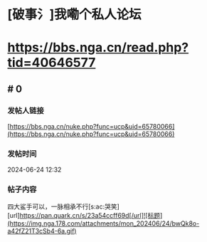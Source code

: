 # [破事氵]我嘞个私人论坛
# https://bbs.nga.cn/read.php?tid=40646577

## \# 0
### 发帖人链接
[https://bbs.nga.cn/nuke.php?func=ucp&uid=65780066](https://bbs.nga.cn/nuke.php?func=ucp&uid=65780066)
### 发帖时间
2024-06-24 12:32
### 帖子内容
四大鲨手可以，一脉相承不行[s:ac:哭笑]
[url]https://pan.quark.cn/s/23a54ccff69d[/url]![标题](https://img.nga.178.com/attachments/mon_202406/24/bwQk8o-a42fZ21T3cSb4-6a.gif)
